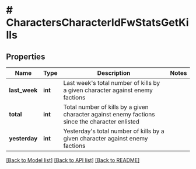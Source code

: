 # # CharactersCharacterIdFwStatsGetKills

## Properties

Name | Type | Description | Notes
------------ | ------------- | ------------- | -------------
**last_week** | **int** | Last week&#39;s total number of kills by a given character against enemy factions |
**total** | **int** | Total number of kills by a given character against enemy factions since the character enlisted |
**yesterday** | **int** | Yesterday&#39;s total number of kills by a given character against enemy factions |

[[Back to Model list]](../../README.md#models) [[Back to API list]](../../README.md#endpoints) [[Back to README]](../../README.md)
